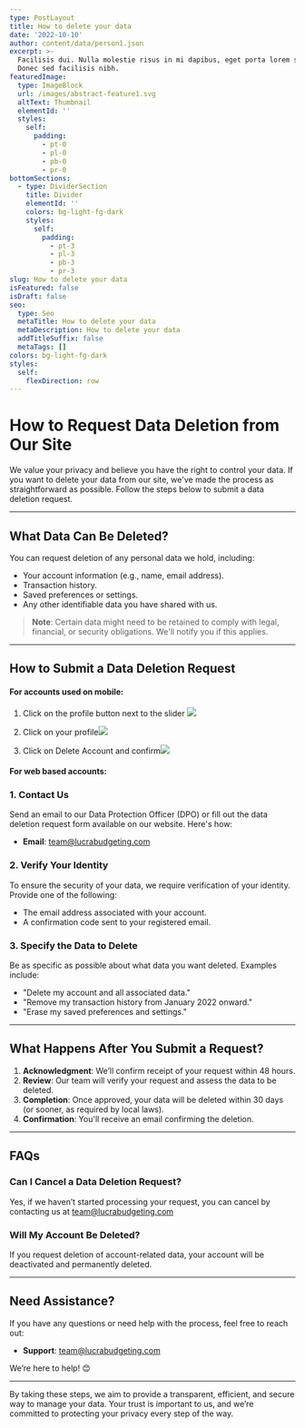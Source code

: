```yaml
---
type: PostLayout
title: How to delete your data
date: '2022-10-10'
author: content/data/person1.json
excerpt: >-
  Facilisis dui. Nulla molestie risus in mi dapibus, eget porta lorem semper.
  Donec sed facilisis nibh.
featuredImage:
  type: ImageBlock
  url: /images/abstract-feature1.svg
  altText: Thumbnail
  elementId: ''
  styles:
    self:
      padding:
        - pt-0
        - pl-0
        - pb-0
        - pr-0
bottomSections:
  - type: DividerSection
    title: Divider
    elementId: ''
    colors: bg-light-fg-dark
    styles:
      self:
        padding:
          - pt-3
          - pl-3
          - pb-3
          - pr-3
slug: How to delete your data
isFeatured: false
isDraft: false
seo:
  type: Seo
  metaTitle: How to delete your data
  metaDescription: How to delete your data
  addTitleSuffix: false
  metaTags: []
colors: bg-light-fg-dark
styles:
  self:
    flexDirection: row
---
```

# How to Request Data Deletion from Our Site

We value your privacy and believe you have the right to control your data. If you want to delete your data from our site, we've made the process as straightforward as possible. Follow the steps below to submit a data deletion request.

***

## **What Data Can Be Deleted?**

You can request deletion of any personal data we hold, including:

*   Your account information (e.g., name, email address).
*   Transaction history.
*   Saved preferences or settings.
*   Any other identifiable data you have shared with us.

> **Note**: Certain data might need to be retained to comply with legal, financial, or security obligations. We'll notify you if this applies.

***

## **How to Submit a Data Deletion Request**

#### For accounts used on mobile:

1.  Click on the profile button next to the slider
    ![](/images/Screenshot%202025-01-05%20at%2010.04.29%E2%80%AFAM.png)

2.  Click on your profile![](/images/Screenshot%202025-01-05%20at%2010.05.29%E2%80%AFAM.png)

3.  Click on Delete Account and confirm![](/images/Screenshot%202025-01-05%20at%2010.06.14%E2%80%AFAM.png)

#### For web based accounts:

### 1. **Contact Us**

Send an email to our Data Protection Officer (DPO) or fill out the data deletion request form available on our website. Here's how:

*   **Email**: <team@lucrabudgeting.com>

### 2. **Verify Your Identity**

To ensure the security of your data, we require verification of your identity. Provide one of the following:

*   The email address associated with your account.
*   A confirmation code sent to your registered email.

### 3. **Specify the Data to Delete**

Be as specific as possible about what data you want deleted. Examples include:

*   "Delete my account and all associated data."
*   "Remove my transaction history from January 2022 onward."
*   "Erase my saved preferences and settings."

***

## **What Happens After You Submit a Request?**

1.  **Acknowledgment**: We’ll confirm receipt of your request within 48 hours.
2.  **Review**: Our team will verify your request and assess the data to be deleted.
3.  **Completion**: Once approved, your data will be deleted within 30 days (or sooner, as required by local laws).
4.  **Confirmation**: You'll receive an email confirming the deletion.

***

## **FAQs**

### **Can I Cancel a Data Deletion Request?**

Yes, if we haven’t started processing your request, you can cancel by contacting us at <team@lucrabudgeting.com>

### **Will My Account Be Deleted?**

If you request deletion of account-related data, your account will be deactivated and permanently deleted.

***

## **Need Assistance?**

If you have any questions or need help with the process, feel free to reach out:

*   **Support**: <team@lucrabudgeting.com>

We’re here to help! 😊

***

By taking these steps, we aim to provide a transparent, efficient, and secure way to manage your data. Your trust is important to us, and we’re committed to protecting your privacy every step of the way.
